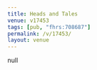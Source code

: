 ```yaml
---
title: Heads and Tales
venue: v17453
tags: [pub, "fhrs:708687"]
permalink: /v/17453/
layout: venue
---
```

null